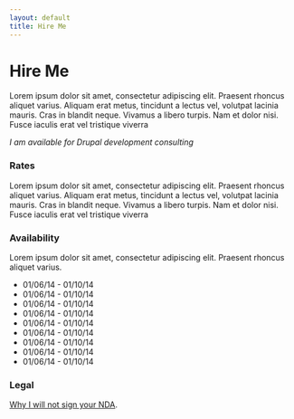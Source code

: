 ```yaml
---
layout: default
title: Hire Me
---
```


# Hire Me

Lorem ipsum dolor sit amet, consectetur adipiscing elit. Praesent rhoncus aliquet varius. Aliquam erat metus, tincidunt a lectus vel, volutpat lacinia mauris. Cras in blandit neque. Vivamus a libero turpis. Nam et dolor nisi. Fusce iaculis erat vel tristique viverra

*I am available for Drupal development consulting*


### Rates
Lorem ipsum dolor sit amet, consectetur adipiscing elit. Praesent rhoncus aliquet varius. Aliquam erat metus, tincidunt a lectus vel, volutpat lacinia mauris. Cras in blandit neque. Vivamus a libero turpis. Nam et dolor nisi. Fusce iaculis erat vel tristique viverra

### Availability
Lorem ipsum dolor sit amet, consectetur adipiscing elit. Praesent rhoncus aliquet varius.

* 01/06/14 - 01/10/14
* 01/06/14 - 01/10/14
* 01/06/14 - 01/10/14
* 01/06/14 - 01/10/14
* 01/06/14 - 01/10/14
* 01/06/14 - 01/10/14
* 01/06/14 - 01/10/14
* 01/06/14 - 01/10/14
* 01/06/14 - 01/10/14

### Legal
[Why I will not sign your NDA](http://mixergy.com/why-i-wont-sign-your-nda/).
